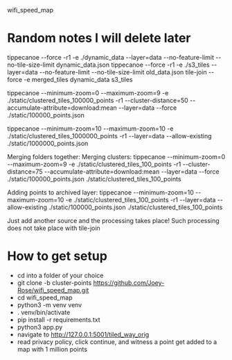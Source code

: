 wifi_speed_map

# Random notes I will delete later
tippecanoe --force -r1 -e ./dynamic_data --layer=data --no-feature-limit --no-tile-size-limit dynamic_data.json
tippecanoe --force -r1 -e ./s3_tiles --layer=data --no-feature-limit --no-tile-size-limit old_data.json
tile-join --force -e merged_tiles dynamic_data s3_tiles

tippecanoe --minimum-zoom=0 --maximum-zoom=9 -e ./static/clustered_tiles_100000_points -r1  --cluster-distance=50 --accumulate-attribute=download:mean --layer=data --force ./static/100000_points.json

tippecanoe --minimum-zoom=10 --maximum-zoom=10 -e ./static/clustered_tiles_1000000_points -r1 --layer=data --allow-existing ./static/1000000_points.json

Merging folders together:
Merging clusters: tippecanoe --minimum-zoom=0 --maximum-zoom=9 -e ./static/clustered_tiles_100_points -r1  --cluster-distance=75 --accumulate-attribute=download:mean --layer=data --force ./static/100000_points.json ./static/clustered_tiles_100_points

Adding points to archived layer: tippecanoe --minimum-zoom=10 --maximum-zoom=10 -e ./static/clustered_tiles_100_points -r1 --layer=data --allow-existing ./static/100000_points.json ./static/clustered_tiles_100_points

Just add another source and the processing takes place! Such processing does not take place with tile-join

# How to get setup
- cd into a folder of your choice
- git clone -b cluster-points https://github.com/Joey-Rose/wifi_speed_map.git
- cd wifi_speed_map
- python3 -m venv venv
- . venv/bin/activate
- pip install -r requirements.txt
- python3 app.py
- navigate to http://127.0.0.1:5001/tiled_way_orig
- read privacy policy, click continue, and witness a point get added to a map with 1 million points